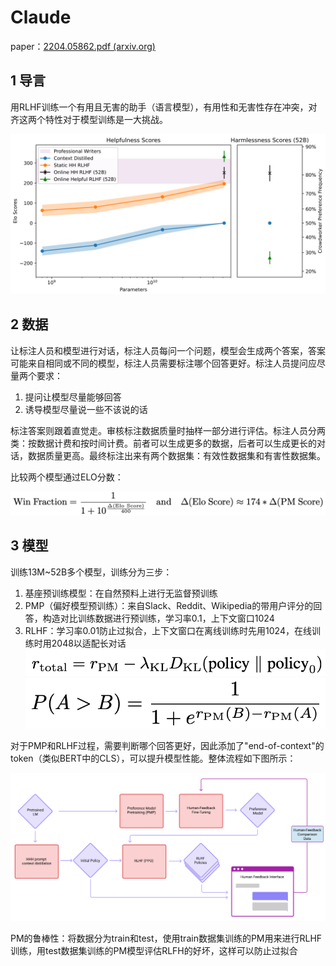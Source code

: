 # Claude

paper：[2204.05862.pdf (arxiv.org)](https://arxiv.org/pdf/2204.05862.pdf)

## 1 导言

用RLHF训练一个有用且无害的助手（语言模型），有用性和无害性存在冲突，对齐这两个特性对于模型训练是一大挑战。

![1687160982710](image/Claude/1687160982710.png)

## 2 数据

让标注人员和模型进行对话，标注人员每问一个问题，模型会生成两个答案，答案可能来自相同或不同的模型，标注人员需要标注哪个回答更好。标注人员提问应尽量两个要求：

1. 提问让模型尽量能够回答
2. 诱导模型尽量说一些不该说的话

标注答案则跟着直觉走。审核标注数据质量时抽样一部分进行评估。标注人员分两类：按数据计费和按时间计费。前者可以生成更多的数据，后者可以生成更长的对话，数据质量更高。最终标注出来有两个数据集：有效性数据集和有害性数据集。

比较两个模型通过ELO分数：

![1687679507112](image/Claude/1687679507112.png)

## 3 模型

训练13M~52B多个模型，训练分为三步：

1. 基座预训练模型：在自然预料上进行无监督预训练
2. PMP（偏好模型预训练）：来自Slack、Reddit、Wikipedia的带用户评分的回答，构造对比训练数据进行预训练，学习率0.1，上下文窗口1024
3. RLHF：学习率0.01防止过拟合，上下文窗口在离线训练时先用1024，在线训练时用2048以适配长对话![1688029638173](image/Claude/1688029638173.png)![1688029659641](image/Claude/1688029659641.png)

对于PMP和RLHF过程，需要判断哪个回答更好，因此添加了"end-of-context"的token（类似BERT中的CLS），可以提升模型性能。整体流程如下图所示：

![1688027885335](image/Claude/1688027885335.png)

PM的鲁棒性：将数据分为train和test，使用train数据集训练的PM用来进行RLHF训练，用test数据集训练的PM模型评估RLFH的好坏，这样可以防止过拟合
